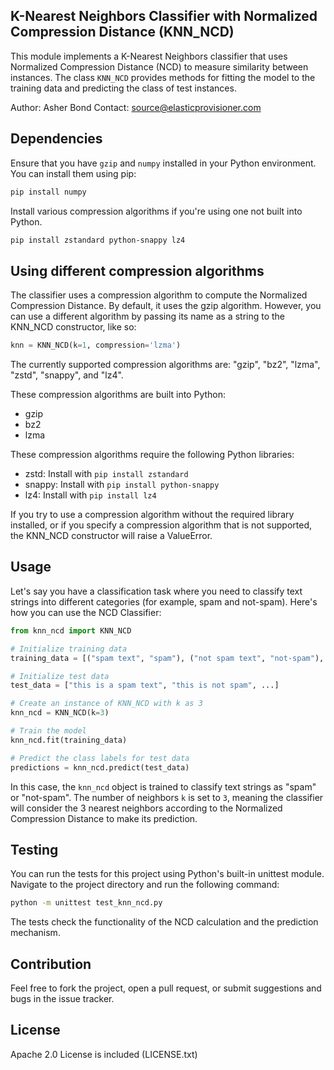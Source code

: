 ## K-Nearest Neighbors Classifier with Normalized Compression Distance (KNN_NCD)

This module implements a K-Nearest Neighbors classifier that uses Normalized Compression Distance (NCD) to measure similarity between instances. The class `KNN_NCD` provides methods for fitting the model to the training data and predicting the class of test instances.

Author: Asher Bond
Contact: source@elasticprovisioner.com

## Dependencies

Ensure that you have `gzip` and `numpy` installed in your Python environment. You can install them using pip:

```bash
pip install numpy
```

Install various compression algorithms if you're using one not built into Python.
```bash
pip install zstandard python-snappy lz4
```

## Using different compression algorithms

The classifier uses a compression algorithm to compute the Normalized Compression Distance. By default, it uses the gzip algorithm. However, you can use a different algorithm by passing its name as a string to the KNN_NCD constructor, like so:

```python
knn = KNN_NCD(k=1, compression='lzma')
```

The currently supported compression algorithms are: "gzip", "bz2", "lzma", "zstd", "snappy", and "lz4".

These compression algorithms are built into Python:
- gzip
- bz2
- lzma

These compression algorithms require the following Python libraries:
- zstd: Install with `pip install zstandard`
- snappy: Install with `pip install python-snappy`
- lz4: Install with `pip install lz4`

If you try to use a compression algorithm without the required library installed, or if you specify a compression algorithm that is not supported, the KNN_NCD constructor will raise a ValueError.

## Usage

Let's say you have a classification task where you need to classify text strings into different categories (for example, spam and not-spam). Here's how you can use the NCD Classifier:

```python
from knn_ncd import KNN_NCD

# Initialize training data
training_data = [("spam text", "spam"), ("not spam text", "not-spam"), ...] 

# Initialize test data
test_data = ["this is a spam text", "this is not spam", ...]

# Create an instance of KNN_NCD with k as 3
knn_ncd = KNN_NCD(k=3)

# Train the model
knn_ncd.fit(training_data)

# Predict the class labels for test data
predictions = knn_ncd.predict(test_data)
```

In this case, the `knn_ncd` object is trained to classify text strings as "spam" or "not-spam". The number of neighbors `k` is set to `3`, meaning the classifier will consider the 3 nearest neighbors according to the Normalized Compression Distance to make its prediction.


## Testing

You can run the tests for this project using Python's built-in unittest module. Navigate to the project directory and run the following command:

```bash
python -m unittest test_knn_ncd.py

```

The tests check the functionality of the NCD calculation and the prediction mechanism.

## Contribution

Feel free to fork the project, open a pull request, or submit suggestions and bugs in the issue tracker.

## License

Apache 2.0 License is included (LICENSE.txt)


